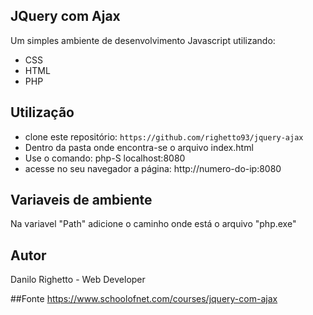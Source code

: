 ## JQuery com Ajax
Um simples ambiente de desenvolvimento Javascript utilizando:

* CSS
* HTML
* PHP

## Utilização
* clone este repositório: `https://github.com/righetto93/jquery-ajax`
* Dentro da pasta onde encontra-se o arquivo index.html
* Use o comando: php-S localhost:8080
* acesse no seu navegador a página: http://numero-do-ip:8080

## Variaveis de ambiente
Na variavel "Path" adicione o caminho onde está o arquivo "php.exe"

## Autor
Danilo Righetto - Web Developer

##Fonte
https://www.schoolofnet.com/courses/jquery-com-ajax